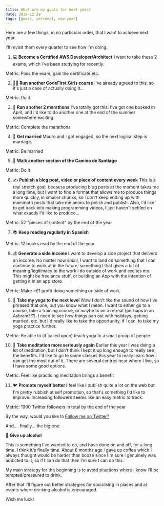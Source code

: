 ```yaml
---
title: What are my goals for next year?
date: 2018-12-29
tags: [goals, personal, new-year]
---
```

 
Here are a few things, in no particular order, that I want to achieve next year.

I'll revisit them every quarter to see how I'm doing.

1. 💻 **Become a Certified AWS Developer/Architect** I want to take these 2 exams, which I've been studying for recently. 

Metric: Pass the exam, gain the certificate etc.

2. 👩‍🏫 **Run another CodeFirst:Girls course** I've already agreed to this, so it's just a case of actually doing it... 

Metric: Do it.

3. 🏃‍ **Run another 2 marathons** I've totally got this! I've got one booked in April, and I'd like to do another one at the end of the summer somewhere exciting. 

Metric: Complete the marathons

4. 💍 **Get married** Mauro and I got engaged, so the next logical step is marriage. 

Metric: Be married

5. 🐾 **Walk another section of the Camino de Santiago** 

Metric: Do it

6. ✍️ **Publish a blog post, video or piece of content every week** This is a real stretch goal, because producing blog posts at the moment takes me a long time, but I want to find a format that allows me to produce things more quickly, in smaller chunks, so I don't keep ending up with mammoth posts that take me aeons to polish and publish. Also, I'd like to get back into making programming videos, I just haven't settled on what exactly I'd like to produce... 

Metric: 52 "pieces of content" by the end of the year

7. 📚 **Keep reading regularly in Spanish** 

Metric: 12 books read by the end of the year

8. 💰 **Generate a side income** I want to develop a side project that delivers an income. No matter how small, I want to land on something that I can continue to work at in the future, something I that gives a bit of meaning/legitimacy to the work I do outside of work and excites me. This might be freelance stuff, or building an App with the intention of getting it in an app store. 

Metric: Make >£1 profit doing something outside of work

9. 🤸‍ **Take my yoga to the next level** Wow I don't like the sound of how I've phrased that one, but you know what I mean. I want to either go to a course, take a training course, or maybe to on a retreat (perhaps in an Ashram?!?). I need to see how things pan out with holidays, getting married, etc. but I'd really like to take the opportunity, if I can, to take my yoga practice further. 

Metric: Be able to (if called upon) teach yoga to a small group of people

10. 🧘 **Take meditation more seriously again** Earlier this year I was doing a lot of meditation, but I don't think I kept it up long enough to really see the benefits. I'd like to go to some classes this year to really learn how I can get the most out of it. There are several centres near where I live, so I have some good options. 

Metric: Feel like practicing meditation brings a benefit

11. 🐦 **Promote myself better** I feel like I publish quite a lot on the web but I'm pretty rubbish at self promotion, so that's something I'd like to improve. Increasing followers seems like an easy metric to track. 

Metric: 1000 Twitter followers in total by the end of the year

By the way, would you like to [Follow me on Twitter?](https://twitter.com/harri_etty)

And.... finally... the big one:

🍺 **Give up alcohol** 

This is something I've wanted to do, and have done on and off, for a long time. I think it's finally time. About 8 months ago I gave up coffee which I always thought would be harder than booze since I'm sure I genuinely was addicted to it, so if I can do that then I'm sure I can do this.

My main strategy for the beginning is to avoid situations where I know I'll be tempted/pressured to drink.

After that I'll figure out better strategies for socialising in places and at events where drinking alcohol is encouraged.

Wish me luck!
